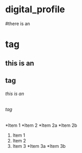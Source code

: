 # digital_profile
#there is an <h1> tag
## this is an <h2> tag
###### this is an <h6> tag

*Item 1
*Item 2
 *Item 2a
 *Item 2b
1. Item 1
2. Item 2
3. Item 3
  *Item 3a
  *Item 3b
  
